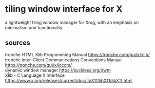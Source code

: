 # tiling window interface for X

a lightweight tiling window manager for Xorg, with an emphasis on minimalism and functionality

## sources

tronche HTML Xlib Programming Manual https://tronche.com/gui/x/xlib/  
tronche Inter-Client Communications Conventions Manual https://tronche.com/gui/x/icccm/  
dynamic window manager https://suckless.org/dwm  
Xlib - C Language X Interface https://www.x.org/releases/current/doc/libX11/libX11/libX11.html  
